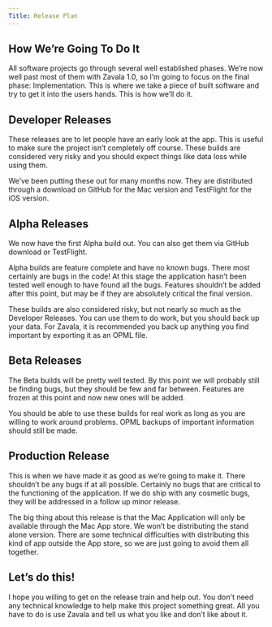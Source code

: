 ```yaml
---
Title: Release Plan
---
```


## How We’re Going To Do It

All software projects go through several well established phases. We’re now well past most of them with Zavala 1.0, so I’m going to focus on the final phase: Implementation. This is where we take a piece of built software and try to get it into the users hands. This is how we’ll do it.

## Developer Releases

These releases are to let people have an early look at the app. This is useful to make sure the project isn’t completely off course. These builds are considered very risky and you should expect things like data loss while using them.

We’ve been putting these out for many months now. They are distributed through a download on GitHub for the Mac version and TestFlight for the iOS version.

## Alpha Releases

We now have the first Alpha build out. You can also get them via GitHub download or TestFlight.

Alpha builds are feature complete and have no known bugs. There most certainly are bugs in the code! At this stage the application hasn’t been tested well enough to have found all the bugs. Features shouldn’t be added after this point, but may be if they are absolutely critical the final version.

These builds are also considered risky, but not nearly so much as the Developer Releases. You can use them to do work, but you should back up your data. For Zavala, it is recommended you back up anything you find important by exporting it as an OPML file.

## Beta Releases

The Beta builds will be pretty well tested. By this point we will probably still be finding bugs, but they should be few and far between. Features are frozen at this point and now new ones will be added.

You should be able to use these builds for real work as long as you are willing to work around problems. OPML backups of important information should still be made.

## Production Release

This is when we have made it as good as we’re going to make it. There shouldn’t be any bugs if at all possible. Certainly no bugs that are critical to the functioning of the application. If we do ship with any cosmetic bugs, they will be addressed in a follow up minor release.

The big thing about this release is that the Mac Application will only be available through the Mac App store. We won’t be distributing the stand alone version. There are some technical difficulties with distributing this kind of app outside the App store, so we are just going to avoid them all together.

## Let’s do this!

I hope you willing to get on the release train and help out. You don't need any technical knowledge to help make this project something great. All you have to do is use Zavala and tell us what you like and don’t like about it. 

